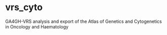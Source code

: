 # vrs_cyto
GA4GH-VRS analysis and export of the Atlas of Genetics and Cytogenetics in Oncology and Haematology
